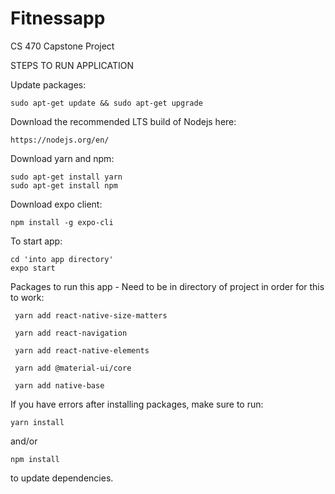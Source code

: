 

# Fitnessapp
CS 470 Capstone Project

STEPS TO RUN APPLICATION

Update packages:

	sudo apt-get update && sudo apt-get upgrade

Download the recommended LTS build of Nodejs here:
	
	https://nodejs.org/en/
	
Download yarn and npm:

	sudo apt-get install yarn
	sudo apt-get install npm

Download expo client:

	npm install -g expo-cli
  
To start app:

	cd 'into app directory'
	expo start
	
Packages to run this app - Need to be in directory of project in order for this to work:

  	 yarn add react-native-size-matters
  
  	 yarn add react-navigation
	 
	 yarn add react-native-elements
	 
	 yarn add @material-ui/core
	 
	 yarn add native-base
		
If you have errors after installing packages, make sure to run:

  	yarn install
		
and/or  

	npm install 
  
to update dependencies.


